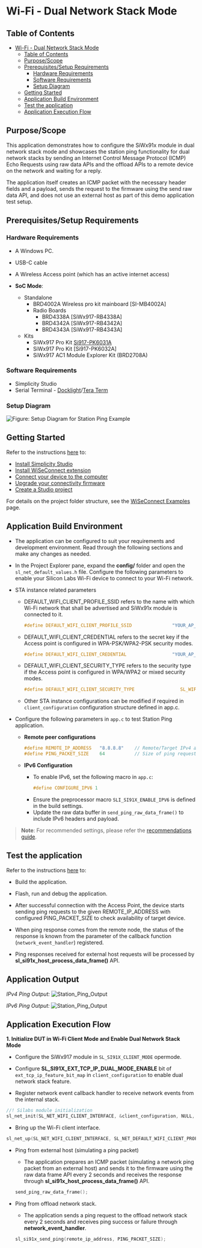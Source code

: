 # Wi-Fi - Dual Network Stack Mode

## Table of Contents

- [Wi-Fi - Dual Network Stack Mode](#wi-fi---dual-network-stack-mode)
  - [Table of Contents](#table-of-contents)
  - [Purpose/Scope](#purposescope)
  - [Prerequisites/Setup Requirements](#prerequisitessetup-requirements)
    - [Hardware Requirements](#hardware-requirements)
    - [Software Requirements](#software-requirements)
    - [Setup Diagram](#setup-diagram)
  - [Getting Started](#getting-started)
  - [Application Build Environment](#application-build-environment)
  - [Test the application](#test-the-application)
  - [Application Execution Flow](#application-execution-flow)

## Purpose/Scope

This application demonstrates how to configure the SiWx91x module in dual network stack mode and showcases the station ping
functionality for dual network stacks by sending an Internet Control Message Protocol (ICMP) Echo Requests using raw data APIs
and the offload APIs to a remote device on the network and waiting for a reply.

The application itself creates an ICMP packet with the necessary header fields and a payload, sends the request to the firmware
using the send raw data API, and does not use an external host as part of this demo application test setup.

## Prerequisites/Setup Requirements

### Hardware Requirements

- A Windows PC.
- USB-C cable
- A Wireless Access point (which has an active internet access)

- **SoC Mode**:
  - Standalone
    - BRD4002A Wireless pro kit mainboard [SI-MB4002A]
    - Radio Boards
      - BRD4338A [SiWx917-RB4338A]
      - BRD4342A [SiWx917-RB4342A]
      - BRD4343A [SiWx917-RB4343A]
  - Kits
    - SiWx917 Pro Kit [Si917-PK6031A](https://www.silabs.com/development-tools/wireless/wi-fi/siwx917-pro-kit?tab=overview)
    - SiWx917 Pro Kit [Si917-PK6032A]
    - SiWx917 AC1 Module Explorer Kit (BRD2708A)

### Software Requirements

- Simplicity Studio
- Serial Terminal - [Docklight](https://docklight.de/)/[Tera Term](https://ttssh2.osdn.jp/index.html.en)

### Setup Diagram

  ![Figure: Setup Diagram for Station Ping Example](resources/readme/stationpingsetup.png)

## Getting Started

Refer to the instructions [here](https://docs.silabs.com/wiseconnect/latest/wiseconnect-getting-started/) to:

- [Install Simplicity Studio](https://docs.silabs.com/wiseconnect/latest/wiseconnect-developers-guide-developing-for-silabs-hosts/#install-simplicity-studio)
- [Install WiSeConnect extension](https://docs.silabs.com/wiseconnect/latest/wiseconnect-developers-guide-developing-for-silabs-hosts/#install-the-wi-se-connect-extension)
- [Connect your device to the computer](https://docs.silabs.com/wiseconnect/latest/wiseconnect-developers-guide-developing-for-silabs-hosts/#connect-si-wx91x-to-computer)
- [Upgrade your connectivity firmware](https://docs.silabs.com/wiseconnect/latest/wiseconnect-developers-guide-developing-for-silabs-hosts/#update-si-wx91x-connectivity-firmware)
- [Create a Studio project](https://docs.silabs.com/wiseconnect/latest/wiseconnect-developers-guide-developing-for-silabs-hosts/#create-a-project)

For details on the project folder structure, see the [WiSeConnect Examples](https://docs.silabs.com/wiseconnect/latest/wiseconnect-examples/#example-folder-structure) page.

## Application Build Environment

- The application can be configured to suit your requirements and development environment. Read through the following sections and make any changes as needed.

- In the Project Explorer pane, expand the **config/** folder and open the ``sl_net_default_values.h`` file. Configure the following parameters to enable your Silicon Labs Wi-Fi device to connect to your Wi-Fi network.

- STA instance related parameters

  - DEFAULT_WIFI_CLIENT_PROFILE_SSID refers to the name with which Wi-Fi network that shall be advertised and SiWx91x module is connected to it.
  
     ```c
     #define DEFAULT_WIFI_CLIENT_PROFILE_SSID               "YOUR_AP_SSID"      
     ```

  - DEFAULT_WIFI_CLIENT_CREDENTIAL refers to the secret key if the Access point is configured in WPA-PSK/WPA2-PSK security modes.

     ```c
     #define DEFAULT_WIFI_CLIENT_CREDENTIAL                 "YOUR_AP_PASSPHRASE"
     ```

  - DEFAULT_WIFI_CLIENT_SECURITY_TYPE refers to the security type if the Access point is configured in WPA/WPA2 or mixed security modes.

    ```c
    #define DEFAULT_WIFI_CLIENT_SECURITY_TYPE                 SL_WIFI_WPA2
    ```

  - Other STA instance configurations can be modified if required in `client_configuration` configuration structure defined in app.c.

- Configure the following parameters in ``app.c`` to test Station Ping application.

  - **Remote peer configurations**

      ```c
      #define REMOTE_IP_ADDRESS   "8.8.8.8"    // Remote/Target IPv4 address to ping
      #define PING_PACKET_SIZE    64           // Size of ping request packet
      ```

  - **IPv6 Configuration**
    - To enable IPv6, set the following macro in `app.c`:
      ```c
      #define CONFIGURE_IPV6 1
      ```
    - Ensure the preprocessor macro `SLI_SI91X_ENABLE_IPV6` is defined in the build settings.
    - Update the raw data buffer in `send_ping_raw_data_frame()` to include IPv6 headers and payload.

> **Note**: For recommended settings, please refer the [recommendations guide](https://docs.silabs.com/wiseconnect/latest/wiseconnect-developers-guide-prog-recommended-settings/).

## Test the application

Refer to the instructions [here](https://docs.silabs.com/wiseconnect/latest/wiseconnect-getting-started/) to:

- Build the application.

- Flash, run and debug the application.

- After successful connection with the Access Point, the device starts sending ping requests to the given REMOTE_IP_ADDRESS with configured PING_PACKET_SIZE to check availability of target device.

- When ping response comes from the remote node, the status of the response is known from the parameter of the callback function (`network_event_handler`) registered.

- Ping responses received for external host requests will be processed by **sl_si91x_host_process_data_frame()** API.

## Application Output

*IPv4 Ping Output:*
![Station_Ping_Output](resources/readme/station_ping_output.png)

*IPv6 Ping Output:*
![Station_Ping_Output](resources/readme/station_ping_ipv6_output.png)


## Application Execution Flow

  **1. Initialize DUT in Wi-Fi Client Mode and Enable Dual Network Stack Mode**

  - Configure the SiWx917 module in `SL_SI91X_CLIENT_MODE` opermode.

  - Configure **SL_SI91X_EXT_TCP_IP_DUAL_MODE_ENABLE** bit of `ext_tcp_ip_feature_bit_map` in `client_configuration` to enable dual network stack feature.

  - Register network event callback handler to receive network events from the internal stack.

  ```c
  //! Silabs module initialization
  sl_net_init(SL_NET_WIFI_CLIENT_INTERFACE, &client_configuration, NULL, network_event_handler);
  ```

  - Bring up the Wi-Fi client interface.

  ```c
  sl_net_up(SL_NET_WIFI_CLIENT_INTERFACE, SL_NET_DEFAULT_WIFI_CLIENT_PROFILE_ID);
  ```

  - Ping from external host (simulating a ping packet)
    - The application prepares an ICMP packet (simulating a network ping packet from an external host) and sends it to the firmware using the raw data frame API every 2 seconds and receives the response through **sl_si91x_host_process_data_frame()** API.

    ```c
    send_ping_raw_data_frame();
    ```

  - Ping from offload network stack.
    - The application sends a ping request to the offload network stack every 2 seconds and receives ping success or failure through **network_event_handler**.

    ```c
    sl_si91x_send_ping(remote_ip_address, PING_PACKET_SIZE);
    ```



